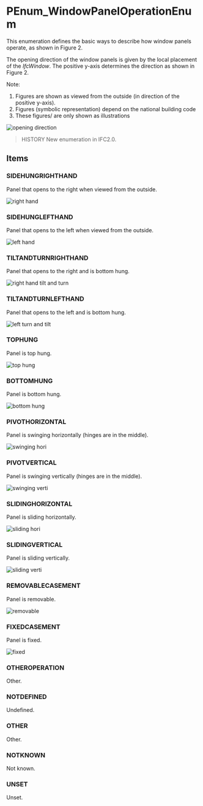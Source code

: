 # PEnum_WindowPanelOperationEnum

This enumeration defines the basic ways to describe how window panels operate, as shown in Figure 2.

The opening direction of the window panels is given by the local placement of the _IfcWindow_. The positive y-axis determines the direction as shown in Figure 2.

Note:

1. Figures are shown as viewed from the outside (in direction of the positive y-axis).
2. Figures (symbolic representation) depend on the national building code
3. These figures/ are only shown as illustrations

![opening direction](../../../../figures/ifcwindowpaneloperationenum-fig13.gif "Figure 2 &mdash; Window panel directions")

> HISTORY New enumeration in IFC2.0.

## Items

### SIDEHUNGRIGHTHAND

Panel that opens to the right when viewed from the outside.

![right hand](../../../../figures/ifcwindowpaneloperationenum-fig01.gif)

### SIDEHUNGLEFTHAND

Panel that opens to the left when viewed from the outside.

![left hand](../../../../figures/ifcwindowpaneloperationenum-fig02.gif)

### TILTANDTURNRIGHTHAND

Panel that opens to the right and is bottom hung.

![right hand tilt and turn](../../../../figures/ifcwindowpaneloperationenum-fig03.gif)

### TILTANDTURNLEFTHAND

Panel that opens to the left and is bottom hung.

![left turn and tilt](../../../../figures/ifcwindowpaneloperationenum-fig04.gif)

### TOPHUNG

Panel is top hung.

![top hung](../../../../figures/ifcwindowpaneloperationenum-fig05.gif)

### BOTTOMHUNG

Panel is bottom hung.

![bottom hung](../../../../figures/ifcwindowpaneloperationenum-fig06.gif)

### PIVOTHORIZONTAL

Panel is swinging horizontally (hinges are in the middle).

![swinging hori](../../../../figures/ifcwindowpaneloperationenum-fig07.gif)

### PIVOTVERTICAL

Panel is swinging vertically (hinges are in the middle).

![swinging verti](../../../../figures/ifcwindowpaneloperationenum-fig08.gif)

### SLIDINGHORIZONTAL

Panel is sliding horizontally.

![sliding hori](../../../../figures/ifcwindowpaneloperationenum-fig09.gif)

### SLIDINGVERTICAL

Panel is sliding vertically.

![sliding verti](../../../../figures/ifcwindowpaneloperationenum-fig10.gif)

### REMOVABLECASEMENT

Panel is removable.

![removable](../../../../figures/ifcwindowpaneloperationenum-fig11.gif)

### FIXEDCASEMENT

Panel is fixed.

![fixed](../../../../figures/ifcwindowpaneloperationenum-fig12.gif)

### OTHEROPERATION
Other.

### NOTDEFINED
Undefined.

### OTHER

Other.

### NOTKNOWN

Not known.

### UNSET

Unset.